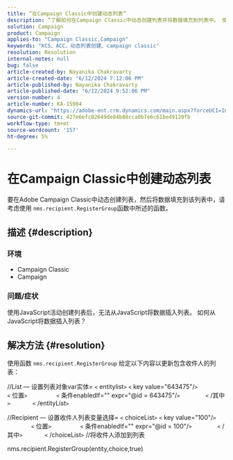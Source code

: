 ```yaml
---
title: “在Campaign Classic中创建动态列表”
description: “了解如何在Campaign Classic中动态创建列表并将数据填充到列表中。 使用​​ ​ ​​ ​​nms.recipient.RegisterGroup函数。”
solution: Campaign
product: Campaign
applies-to: "Campaign Classic,Campaign"
keywords: "KCS、ACC、动态列表创建、campaign classic"
resolution: Resolution
internal-notes: null
bug: false
article-created-by: Nayanika Chakravarty
article-created-date: "6/12/2024 7:12:06 PM"
article-published-by: Nayanika Chakravarty
article-published-date: "6/12/2024 9:52:06 PM"
version-number: 4
article-number: KA-15904
dynamics-url: "https://adobe-ent.crm.dynamics.com/main.aspx?forceUCI=1&pagetype=entityrecord&etn=knowledgearticle&id=3ae0dfa4-ef28-ef11-840a-000d3a3764e0"
source-git-commit: 427e6efc82649de84b88cca0b7e6c61bed9120fb
workflow-type: tm+mt
source-wordcount: '157'
ht-degree: 5%

---
```


# 在Campaign Classic中创建动态列表


要在Adobe Campaign Classic中动态创建列表，然后将数据填充到该列表中，请考虑使用 `nms.recipient.RegisterGroup`函数中所述的函数。

## 描述 {#description}


### <b>环境</b>

- Campaign Classic
- Campaign


### <b>问题/症状</b>

使用JavaScript活动创建列表后，无法从JavaScript将数据插入列表。 如何从JavaScript将数据插入列表？


## 解决方法 {#resolution}


使用函数 `nms.recipient.RegisterGroup` 给定以下内容以更新包含收件人的列表：

//List — 设置列表对象var实体= `<` entitylist`>` `<` key value=&quot;643475&quot;/`>`
              `<` 位置`>`
                `<` 条件enabledIf=&quot;&quot; expr=&quot;@id = 643475&quot;/`>`
              `<` /其中`>`
            `<` /entityList`>`



//Recipient — 设置收件人列表变量选择= `<` choiceList`>` `<` key value=&quot;100&quot;/`>`
              `<` 位置`>`
                `<` 条件enabledIf=&quot;&quot; expr=&quot;@id = 100&quot;/`>`
              `<` /其中`>`
            `<` /choiceList`>` //将收件人添加到列表

nms.recipient.RegisterGroup(entity,choice,true)
